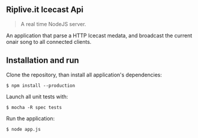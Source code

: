 ## Riplive.it Icecast Api
> A real time NodeJS server.  

An application that parse a HTTP Icecast medata, and broadcast the current onair song to all connected clients. 

## Installation and run
Clone the repository, than install all application's dependencies:  

    $ npm install --production  

Launch all unit tests with:  

	$ mocha -R spec tests  

Run the application: 

	$ node app.js